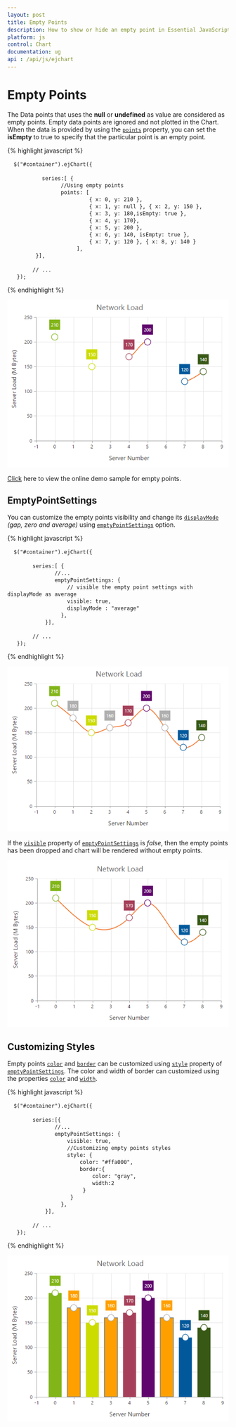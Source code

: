 ```yaml
---
layout: post
title: Empty Points 
description: How to show or hide an empty point in Essential JavaScript Chart.
platform: js
control: Chart
documentation: ug
api : /api/js/ejchart
---
```


# Empty Points 

The Data points that uses the **null** or **undefined** as value are considered as empty points. Empty data points are ignored and not plotted in the Chart. When the data is provided by using the [`points`](../api/ejchart.html#members:series-points) property, you can set the **isEmpty** to true to specify that the particular point is an empty point.

{% highlight javascript %}

      $("#container").ejChart({
                
               series:[ {
                     //Using empty points 
                     points: [
                              { x: 0, y: 210 }, 
                              { x: 1, y: null }, { x: 2, y: 150 },
                              { x: 3, y: 180,isEmpty: true }, 
                              { x: 4, y: 170},
                              { x: 5, y: 200 }, 
                              { x: 6, y: 140, isEmpty: true },
                              { x: 7, y: 120 }, { x: 8, y: 140 } 
                          ],
             }],

            // ...
       });

{% endhighlight %}

![](/js/Chart/Empty-Points_images/Empty-Points_img1.png)


[Click](http://js.syncfusion.com/demos/web/#!/azure/chart/chartcustomization/emptypoints) here to view the online demo sample for empty points.


## EmptyPointSettings

You can customize the empty points visibility and change its [`displayMode`](../api/ejchart.html#members:series-emptypointsettings-displaymode) *(gap, zero and average)* using [`emptyPointSettings`](../api/ejchart.html#members:series-emptypointsettings) option.

{% highlight javascript %}

      $("#container").ejChart({
                
            series:[ {
                   //...
                   emptyPointSettings: {
                       // visible the empty point settings with displayMode as average
                       visible: true,
                       displayMode : "average"
                     }, 
                }],

            // ...
       });

{% endhighlight %}

![](/js/Chart/Empty-Points_images/Empty-Points_img2.png)


If the [`visible`](../api/ejchart.html#members:series-emptypointsettings-visible) property of [`emptyPointSettings`](../api/ejchart.html#members:series-emptypointsettings) is *false*, then the empty points has been dropped and chart will be rendered without empty points.

![](/js/Chart/Empty-Points_images/Empty-Points_img3.png)

## Customizing Styles

Empty points [`color`](../api/ejchart.html#members:series-emptypointsettings-style-color) and [`border`](../api/ejchart.html#members:series-emptypointsettings-style-border) can be customized using [`style`](../api/ejchart.html#members:series-emptypointsettings-style) property of [`emptyPointSettings`](../api/ejchart.html#members:series-emptypointsettings). The color and width of border can customized using the properties [`color`](../api/ejchart.html#members:series-emptypointsettings-style-border-color) and [`width`](../api/ejchart.html#members:series-emptypointsettings-style-border-width).

{% highlight javascript %}

      $("#container").ejChart({
                
            series:[{
                   //...
                   emptyPointSettings: {
                       visible: true,
                       //Customizing empty points styles
                       style: {
                           color: "#ffa000",
                           border:{
                               color: "gray",
                               width:2
                            }
                        }
                     }, 
                }],

            // ...
       });

{% endhighlight %}

![](/js/Chart/Empty-Points_images/Empty-Points_img4.png)